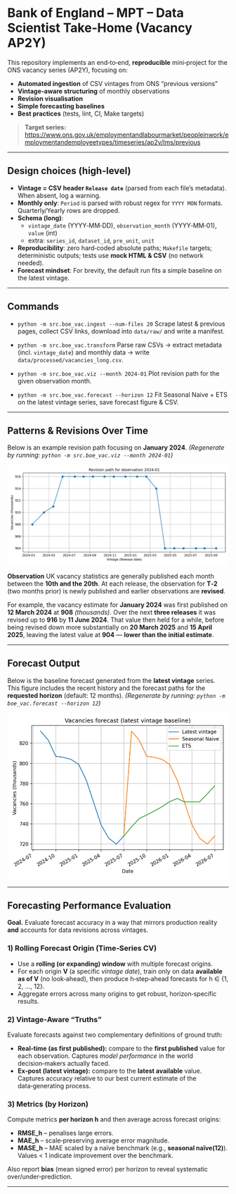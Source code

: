 # Bank of England – MPT – Data Scientist Take‑Home (Vacancy AP2Y)

This repository implements an end‑to‑end, **reproducible** mini‑project for the ONS vacancy series (AP2Y), focusing on:
- **Automated ingestion** of CSV vintages from ONS “previous versions”
- **Vintage‑aware structuring** of monthly observations
- **Revision visualisation**
- **Simple forecasting baselines**
- **Best practices** (tests, lint, CI, Make targets)

> **Target series:** https://www.ons.gov.uk/employmentandlabourmarket/peopleinwork/employmentandemployeetypes/timeseries/ap2y/lms/previous

---

## Design choices (high‑level)

- **Vintage = CSV header `Release date`** (parsed from each file’s metadata). When absent, log a warning.
- **Monthly only**: `Period` is parsed with robust regex for `YYYY MON` formats. Quarterly/Yearly rows are dropped.
- **Schema (long)**:
  - `vintage_date` (YYYY‑MM‑DD), `observation_month` (YYYY‑MM‑01), `value` (int)
  - extra: `series_id`, `dataset_id`, `pre_unit`, `unit`
- **Reproducibility**: zero hard‑coded absolute paths; `Makefile` targets; deterministic outputs; tests use **mock HTML & CSV** (no network needed).
- **Forecast mindset**: For brevity, the default run fits a simple baseline on the latest vintage.

---

## Commands

- `python -m src.boe_vac.ingest --num-files 20`
  Scrape latest & previous pages, collect CSV links, download into `data/raw/` and write a manifest.

- `python -m src.boe_vac.transform`
  Parse raw CSVs → extract metadata (incl. `vintage_date`) and monthly data → write `data/processed/vacancies_long.csv`.

- `python -m src.boe_vac.viz --month 2024-01`
  Plot revision path for the given observation month.

- `python -m src.boe_vac.forecast --horizon 12`
  Fit Seasonal Naive + ETS on the latest vintage series, save forecast figure & CSV.

---

## Patterns & Revisions Over Time

Below is an example revision path focusing on **January 2024**.
*(Regenerate by running: `python -m src.boe_vac.viz --month 2024-01`)*

![Revision path for 2024-01](reports/figures/revision_path_2024-01.png)

**Observation**
UK vacancy statistics are generally published each month between the **10th and the 20th**. At each release, the observation for **T‑2** (two months prior) is newly published and earlier observations are **revised**.

For example, the vacancy estimate for **January 2024** was first published on **12 March 2024** at **908** *(thousands)*. Over the next **three releases** it was revised up to **916** by **11 June 2024**. That value then held for a while, before being revised down more substantially on **20 March 2025** and **15 April 2025**, leaving the latest value at **904** — **lower than the initial estimate**.

---

## Forecast Output
Below is the baseline forecast generated from the **latest vintage** series.
This figure includes the recent history and the forecast paths for the **requested horizon** (default: 12 months).
*(Regenerate by running: `python -m boe_vac.forecast --horizon 12`)*

![Forecast paths for the 12 months horizon](reports/figures/forecast_latest.png)

---

## Forecasting Performance Evaluation

**Goal.** Evaluate forecast accuracy in a way that mirrors production reality **and** accounts for data revisions across vintages.

### 1) Rolling Forecast Origin (Time‑Series CV)
- Use a **rolling (or expanding) window** with multiple forecast origins.
- For each origin **V** (a specific *vintage date*), train only on data **available as of V** (no look‑ahead), then produce h‑step‑ahead forecasts for h ∈ {1, 2, ..., 12}.
- Aggregate errors across many origins to get robust, horizon‑specific results.

### 2) Vintage‑Aware “Truths”
Evaluate forecasts against two complementary definitions of ground truth:
- **Real‑time (as first published):** compare to the **first published** value for each observation.
  Captures *model performance* in the world decision‑makers actually faced.
- **Ex‑post (latest vintage):** compare to the **latest available** value.
  Captures accuracy relative to our best current estimate of the data‑generating process.

### 3) Metrics (by Horizon)
Compute metrics **per horizon h** and then average across forecast origins:
- **RMSE\_h** – penalises large errors.
- **MAE\_h** – scale‑preserving average error magnitude.
- **MASE\_h** – MAE scaled by a naïve benchmark (e.g., **seasonal naïve(12)**). Values \< 1 indicate improvement over the benchmark.

Also report **bias** (mean signed error) per horizon to reveal systematic over/under‑prediction.

---

